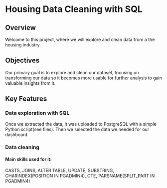# Housing Data Cleaning with SQL
## Overview
Welcome to this project, where we will explore and clean data from a the housing industry. 
## Objectives
Our primary goal is to explore and clean our dataset, focusing on transforming our data so it becomes more usable for further analysis to gain valuable insights from it.
## Key Features
### Data exploration with SQL
Once we extracted the data, it was uploaded to PostgreSQL with a simple Python script(see files). Then we selected the data we needed for our dashboard. 
### Data cleaning
#### Main skills used for it:
CASTS, JOINS, ALTER TABLE, UPDATE, SUBSTRING, CHARINDEX(POSITION IN PGADMIN4), CTE, PARSNAME(SPLIT_PART IN PGADMIN4)

